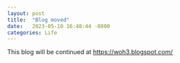 ```yaml
---
layout: post
title:  "Blog moved"
date:   2023-05-10 16:48:44 -0800
categories: Life
---
```

This blog will be continued at https://woh3.blogspot.com/
 

